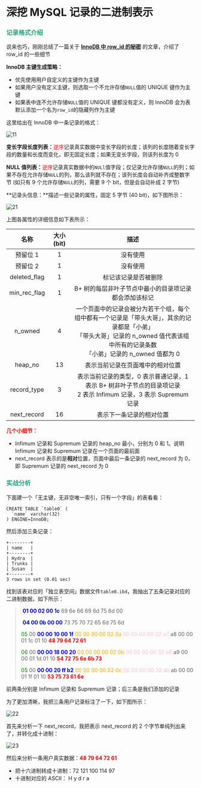 # 深挖 MySQL 记录的二进制表示

### <font color=#1FA774>记录格式介绍</font>

说来也巧，刚刚总结了一篇关于 **[InnoDB 中 row_id 的秘密](./InnoDB中row_id的秘密.html)** 的文章，介绍了 row_id 的一些细节

**InnoDB 主键生成策略：**

- 优先使用用户自定义的主键作为主键
- 如果用户没有定义主键，则选取一个不允许存储`NULL`值的 UNIQUE 键作为主键
- 如果表中连不允许存储`NULL`值的 UNIQUE 键都没有定义，则 InnoDB 会为表默认添加一个名为`row_id`的隐藏列作为主键

这里给出在 InnoDB 中一条记录的格式：

![11](https://cdn.jsdelivr.net/gh/LFool/image-hosting@master/20220717/1729521658050192kslQcB11.svg)

**变长字段长度列表：**<font color='red'>逆序</font>记录真实数据中变长字段的长度；该列的长度随着变长字段的数量和长度而变化，即无固定长度；如果无变长字段，则该列长度为 0

**NULL 值列表：**<font color='red'>逆序</font>记录真实数据中的`NULl`值字段；仅记录允许存储`NULL`的列；如果不存在允许存储`NULL`的列，那么该列就不存在；该列长度会自动补齐成整数字节 (如只有 9 个允许存储`NULL`的列，需要 9 个 bit，但是会自动补成 2 字节)

**记录头信息：**描述一些记录的属性，固定 5 字节 (40 bit)，如下图所示：

![21](https://cdn.jsdelivr.net/gh/LFool/image-hosting@master/20220718/1945171658144717k7gofQ21.svg)

上图各属性的详细信息如下表所示：

|     名称     | 大小 (bit) |                             描述                             |
| :----------: | :--------: | :----------------------------------------------------------: |
|   预留位 1   |     1      |                           没有使用                           |
|   预留位 2   |     1      |                           没有使用                           |
| deleted_flag |     1      |                     标记该记录是否被删除                     |
| min_rec_flag |     1      |    B+ 树的每层非叶子节点中最小的目录项记录都会添加该标记     |
|   n_owned    |     4      | 一个页面中的记录会被分为若干个组，每个组中都有一个记录是「带头大哥」，其余的记录都是「小弟」<br />「带头大哥」记录的 n_owned 值代表该组中所有的记录条数<br />「小弟」记录的 n_owned 值都为 0 |
|   heap_no    |     13     |               表示当前记录在页面堆中的相对位置               |
| record_type  |     3      | 表示当前记录的类型，0 表示普通记录，1 表示 B+ 树非叶子节点的目录项记录<br />2 表示 Infimum 记录，3 表示 Supremum 记录 |
| next_record  |     16     |                   表示下一条记录的相对位置                   |

**<font color='red'>几个小细节：</font>**

- Infimum 记录和 Supremum 记录的 heap_no 最小，分别为 0 和 1。说明 Infimum 记录和 Supremum 记录在一个页面的最前面
- next_record 表示的是**相对**位置，页面中最后一条记录的 next_record 为 0，即 Supremum 记录的 next_record 为 0

### <font color=#1FA774>实战分析</font>

下面建一个「无主键，无非空唯一索引，只有一个字段」的表看看：

```mysql
CREATE TABLE `table0` (
  `name` varchar(32)
) ENGINE=InnoDB;
```

然后添加三条记录：

```mysql
+--------+
| name   |
+--------+
| Hydra  |
| Trunks |
| Susan  |
+--------+
3 rows in set (0.01 sec)
```

找到该表对应的「独立表空间」数据文件`table0.ibd`，我抽出了五条记录对应的二进制数据，如下所示：

> ​      **<font color='blue'>01 00 02 00 1c</font>** 69 6e 66 69 6d 75 6d 00
>
> ​      **<font color='blue'>04 00 0b 00 00</font>** 73 75 70 72 65 6d 75 6d
>
> <font color='green'>05</font> 00 **<font color='blue'>00 00 10 00 1f</font>** <font color='orange'>00 00 00 00 02 0a</font> <font color='pink'>00 00 00 00 32 a7</font> a8 00 00 01 1c 01 10 **<font color='red'>48 79 64 72 61</font>**
>
> <font color='green'>06</font> 00 **<font color='blue'>00 00 18 00 20</font>** <font color='orange'>00 00 00 00 02 0b</font> <font color='pink'>00 00 00 00 32 a8</font> a9 00 00 01 1d 01 10 **<font color='red'>54 72 75 6e 6b 73</font>**
>
> <font color='green'>05</font> 00 **<font color='blue'>00 00 20 ff b2</font>** <font color='orange'>00 00 00 00 02 0c</font> <font color='pink'>00 00 00 00 32 ab</font> ab 00 00 01 1f 01 10 **<font color='red'>53 75 73 61 6e</font>**

前两条分别是 Infimum 记录和 Supremum 记录；后三条是我们添加的记录

为了更加清晰，我把三条用户记录标注了一下，如下图所示：

![22](https://cdn.jsdelivr.net/gh/LFool/image-hosting@master/20220718/2029561658147396gEHTGg22.svg)

首先来分析一下 next_record，我把表示 next_record 的 2 个字节单纯列出来了，并转化成十进制：

![23](https://cdn.jsdelivr.net/gh/LFool/image-hosting@master/20220718/2038291658147909SEeNm523.svg)

然后来分析一条用户真实数据：**<font color='red'>48 79 64 72 61</font>**

- 把十六进制转成十进制：72 121 100 114 97
- 十进制对应的 ASCII： H   y   d   r  a
